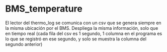 # BMS_temperature
El lector del thermo_log se comunica con un csv que se genera siempre en la misma ubicación por el BMS. 
Despliega la misma información, solo que en tiempo real (cada fila del csv es 1 segundo, 1 columna en el programa es lo que se registró en ese segundo, y solo se muestra la columna del segundo anterior)
